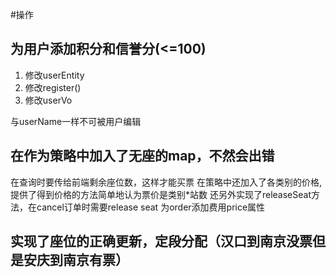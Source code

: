 #操作
## 为用户添加积分和信誉分(<=100)
1. 修改userEntity
2. 修改register()
3. 修改userVo

与userName一样不可被用户编辑

## 在作为策略中加入了无座的map，不然会出错
在查询时要传给前端剩余座位数，这样才能买票
在策略中还加入了各类别的价格,提供了得到价格的方法简单地认为票价是类别*站数
还另外实现了releaseSeat方法，在cancel订单时需要release seat
为order添加费用price属性

## 实现了座位的正确更新，定段分配（汉口到南京没票但是安庆到南京有票）